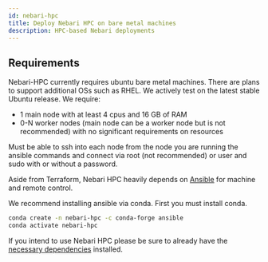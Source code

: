 ```yaml
---
id: nebari-hpc
title: Deploy Nebari HPC on bare metal machines
description: HPC-based Nebari deployments
---
```


## Requirements

Nebari-HPC currently requires ubuntu bare metal machines. There are plans to support additional OSs such as RHEL. We actively test on the latest stable Ubuntu release. We require:

- 1 main node with at least 4 cpus and 16 GB of RAM
- 0-N worker nodes (main node can be a worker node but is not recommended) with no significant requirements on resources

Must be able to ssh into each node from the node you are running the ansible commands and connect via root (not recommended) or user and sudo with or without a password.

Aside from Terraform, Nebari HPC heavily depends on [Ansible](https://docs.ansible.com/ansible/latest/installation_guide/intro_installation.html) for machine and remote control.

We recommend installing ansible via conda. First you must install conda.

```bash
conda create -n nebari-hpc -c conda-forge ansible
conda activate nebari-hpc
```

If you intend to use Nebari HPC please be sure to already have the [necessary dependencies](https://github.com/Quansight/qhub-hpc#dependencies) installed.
